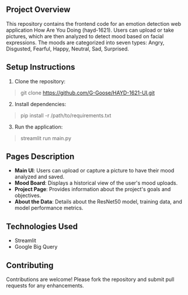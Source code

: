 ## Project Overview
This repository contains the frontend code for an emotion detection web application How Are You Doing (hayd-1621). Users can upload or take pictures, which are then analyzed to detect mood based on facial expressions. The moods are categorized into seven types: Angry, Disgusted, Fearful, Happy, Neutral, Sad, Surprised.

## Setup Instructions
1. Clone the repository:

> git clone https://github.com/G-Goose/HAYD-1621-UI.git

2. Install dependencies:

> pip install -r /path/to/requirements.txt

3. Run the application:

> streamlit run main.py

## Pages Description
- **Main UI**: Users can upload or capture a picture to have their mood analyzed and saved.
- **Mood Board**: Displays a historical view of the user's mood uploads.
- **Project Page**: Provides information about the project's goals and objectives.
- **About the Data**: Details about the ResNet50 model, training data, and model performance metrics.

## Technologies Used
- Streamlit
- Google Big Query

## Contributing
Contributions are welcome! Please fork the repository and submit pull requests for any enhancements.
